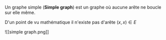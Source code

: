 Un graphe simple (**Simple graph**) est un graphe où aucune arête ne boucle sur elle même.

D'un point de vu mathématique il n'existe pas d'arête $(x,x) \in E$

![[simple graph.png]]

